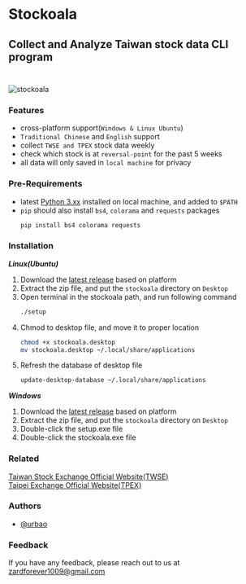 
# Stockoala

## Collect and Analyze Taiwan stock data CLI program<br/><br/>

![stockoala](https://github.com/urbao/stockoala/assets/87600155/d8def659-4289-46da-8a6b-45429192dcb9)

### Features
- cross-platform support(`Windows & Linux Ubuntu`)
- `Traditional Chinese` and `English` support
- collect `TWSE and TPEX` stock data weekly
- check which stock is at `reversal-point` for the past 5 weeks
- all data will only saved in `local machine` for privacy

### Pre-Requirements
- latest [Python 3.xx](https://www.python.org/downloads/) installed on local machine, and added to `$PATH`
- `pip` should also install `bs4`, `colorama` and `requests` packages
  ```bash
  pip install bs4 colorama requests
  ```

### Installation
***Linux(Ubuntu)***
1. Download the [latest release](https://github.com/urbao/stockoala/releases) based on platform
2. Extract the zip file, and put the `stockoala` directory on `Desktop`
3. Open terminal in the stockoala path, and run following command
   ```bash
   ./setup
   ```
4. Chmod to desktop file, and move it to proper location
   ```bash
   chmod +x stockoala.desktop
   mv stockoala.desktop ~/.local/share/applications
   ```
5. Refresh the database of desktop file
   ```bash
   update-desktop-database ~/.local/share/applications
   ```

***Windows***
1. Download the [latest release](https://github.com/urbao/stockoala/releases) based on platform
2. Extract the zip file, and put the `stockoala` directory on `Desktop`
3. Double-click the setup.exe file
4. Double-click the stockoala.exe file

### Related
[Taiwan Stock Exchange Official Website(TWSE)](https://www.twse.com.tw/en/)<br/>
[Taipei Exchange Official Website(TPEX)](https://www.tpex.org.tw/web/index.php?l=en-us)<br/>

### Authors
- [@urbao](https://www.github.com/urbao)

### Feedback
If you have any feedback, please reach out to us at zardforever1009@gmail.com

